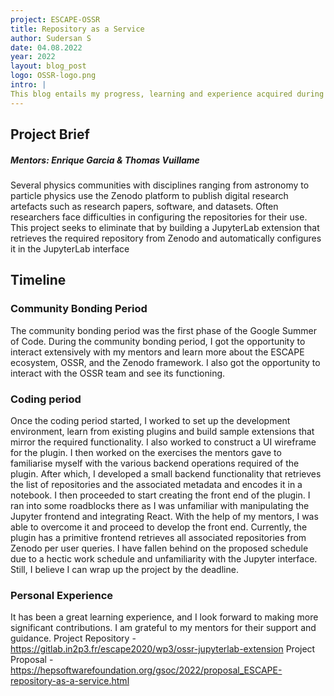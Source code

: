 ```yaml
---
project: ESCAPE-OSSR
title: Repository as a Service
author: Sudersan S
date: 04.08.2022
year: 2022
layout: blog_post
logo: OSSR-logo.png
intro: |
This blog entails my progress, learning and experience acquired during the GSoC period.
---
```


## Project Brief
##### Mentors: Enrique Garcia & Thomas Vuillame

Several physics communities with disciplines ranging from astronomy to particle physics use the Zenodo platform to publish digital research artefacts such as research papers, software, and datasets. Often researchers face difficulties in configuring the repositories for their use. This project seeks to eliminate that by building a JupyterLab extension that retrieves the required repository from Zenodo and automatically configures it in the JupyterLab interface


## Timeline

### Community Bonding Period

The community bonding period was the first phase of the Google Summer of Code. During the community bonding period, I got the opportunity to interact extensively with my mentors and learn more about the ESCAPE ecosystem, OSSR, and the Zenodo framework. I also got the opportunity to interact with the OSSR team and see its functioning. 

### Coding period

Once the coding period started, I worked to set up the development environment, learn from existing plugins and build 
sample extensions that mirror the required functionality. I also worked to construct a UI wireframe for the plugin. I then worked on the exercises the mentors gave to familiarise myself with the various backend operations required of the plugin. After which, I developed a small backend functionality that retrieves the list of repositories and the associated metadata and encodes it in a notebook. I then proceeded to start creating the front end of the plugin. I ran into some roadblocks there as I was unfamiliar with manipulating the Jupyter frontend and integrating React. With the help of my mentors, I was able to overcome it and proceed to develop the front end. Currently, the plugin has a primitive frontend retrieves all associated repositories from Zenodo per user queries. I have fallen behind on the proposed schedule due to a hectic work schedule and unfamiliarity with the Jupyter interface. Still, I believe I can wrap up the project by the deadline.

### Personal Experience

It has been a great learning experience, and I look forward to making more significant contributions. I am grateful to my mentors for their support and guidance.
Project Repository - https://gitlab.in2p3.fr/escape2020/wp3/ossr-jupyterlab-extension
Project Proposal - https://hepsoftwarefoundation.org/gsoc/2022/proposal_ESCAPE-repository-as-a-service.html


